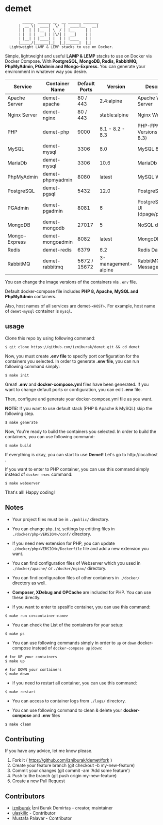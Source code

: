 # demet

```
        _____  ______ __  __ ______ _______ 
      |  __ \|  ____|  \/  |  ____|__   __|
      | |  | | |__  | \  / | |__     | |   
      | |  | |  __| | |\/| |  __|    | |   
      | |__| | |____| |  | | |____   | |   
      |_____/|______|_|  |_|______|  |_|   
  Lightweight LAMP & LEMP stacks to use on Docker.
```

Simple, lightweight and useful **LAMP & LEMP** stacks to use on Docker via Docker Compose. With **PostgreSQL, MongoDB, Redis, RabbitMQ, PhpMyAdmin, PGAdmin and Mongo-Express.** You can generate your environment in whatever way you desire.

| Service       | Container Name   | Default Ports | Version       | Description                      |
|---------------|------------------|---------------|---------------|----------------------------------|
| Apache Server | demet-apache     | 80 / 443      | 2.4:alpine    | Apache Web Server                |
| Nginx Server  | demet-nginx      | 80 / 443      | stable:alpine | Nginx Web Server                 |
| PHP           | demet-php        | 9000          | 8.1 - 8.2 - 8.3 | PHP-FPM Versions (Default: 8.3)       |
| MySQL         | demet-mysql      | 3306          | 8.0           | MySQL 8.0       |
| MariaDb         | demet-mysql      | 3306          | 10.6           | MariaDb 10.6       |
| PhpMyAdmin    | demet-phpmyadmin | 8080          | latest        | MySQL Web UI                     |
| PostgreSQL    | demet-pgsql      | 5432          | 12.0          | PostgreSQL 12.0. |
| PGAdmin       | demet-pgadmin    | 8081          | 6        | PostgreSQL Web UI (dpage/pgadmin4)               |
| MongoDB       | demet-mongodb    | 27017         | 5        | NoSQL database                   |
| Mongo-Express | demet-mongoadmin | 8082          | latest        | MongoDB Web UI                   |
| Redis         | demet-redis      | 6379          | 6.2           | Redis Database                   |
| RabbitMQ      | demet-rabbitmq   | 5672 / 15672  | 3-management-alpine  | RabbitMQ Message Queue           |

You can change the image versions of the containers via `.env` file.

Default docker-compose file includes **PHP 8, Apache, MySQL and PhpMyAdmin** containers.

Also, host names of all services are demet-`<HOST>`. For example, host name of `demet-mysql` container is `mysql`.

## usage
Clone this repo by using following command:
```
$ git clone https://github.com/izniburak/demet.git && cd demet
```
Now, you must create **.env file** to specify port configuration for the containers you selected. In order to generate **.env file**, you can run following command simply:
```
$ make init
```
Great! **.env** and **docker-compose.yml** files have been generated.
If you want to change default ports or configuration,
you can edit **.env** file.

Then, configure and generate your docker-compose.yml file as you want.

**NOTE:** If you want to use default stack (PHP & Apache & MySQL) skip the following step.
```
$ make generate
```

Now, You're ready to build the containers you selected.
In order to build the containers, you can use following command:
```
$ make build
```
If everything is okay, you can start to use **Demet!**
Let's go to http://localhost .

If you want to enter to PHP container, you can use this command simply instead of `docker exec` command:
```
$ make webserver
```

That's all! Happy coding!

## Notes
- Your project files must be in `./public/` directory.

- You can change `php.ini` settings by editting files in `./docker/php<VERSION>/conf/` directory.

- If you need new extension for PHP, you can update `./docker/php<VERSION>/Dockerfile` file and add a new extension you want.

- You can find configuration files of Webserver which you used in `./docker/apache/` or `./docker/nginx/` directory.

- You can find configuration files of other containers in `./docker/` directory as well.

- **Composer, XDebug and OPCache** are included for PHP. You can use these directly.

- If you want to enter to spesific container, you can use this command:
```
$ make run c=<container-name>
```

- You can check the List of the containers for your setup:
```
$ make ps
```

- You can use following commands simply in order to `up` or `down` docker-compose instead of `docker-compose up|down`:
```
# for UP your containers
$ make up

# for DOWN your containers
$ make down
```

- If you need to restart all container, you can use this command:
```
$ make restart
```

- You can access to container logs from `./logs/` directory.

- You can use following command to clean & delete your **docker-compose** and **.env** files
```
$ make clean
```

## Contributing
If you have any advice, let me know please.

1. Fork it ( https://github.com/izniburak/demet/fork )
2. Create your feature branch (git checkout -b my-new-feature)
3. Commit your changes (git commit -am 'Add some feature')
4. Push to the branch (git push origin my-new-feature)
5. Create a new Pull Request

## Contributors

- [izniburak](https://github.com/izniburak) İzni Burak Demirtaş - creator, maintainer
- [ulaskilic](https://github.com/ulaskilic) - Contributor
- Mustafa Palavar - Contributor
